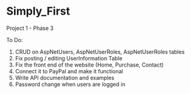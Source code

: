 # Simply_First
Project 1 - Phase 3

To Do:
1) CRUD on AspNetUsers, AspNetUserRoles, AspNetUserRoles tables
2) Fix posting / editing UserInformation Table
3) Fix the front end of the website (Home, Purchase, Contact)
4) Connect it to PayPal and make it functional
5) Write API documentation and examples
6) Password change when users are logged in

